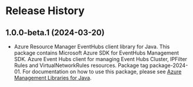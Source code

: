 # Release History

## 1.0.0-beta.1 (2024-03-20)

- Azure Resource Manager EventHubs client library for Java. This package contains Microsoft Azure SDK for EventHubs Management SDK. Azure Event Hubs client for managing Event Hubs Cluster, IPFilter Rules and VirtualNetworkRules resources. Package tag package-2024-01. For documentation on how to use this package, please see [Azure Management Libraries for Java](https://aka.ms/azsdk/java/mgmt).
